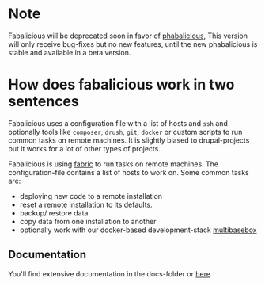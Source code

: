 # Note

Fabalicious will be deprecated soon in favor of [phabalicious](https://github.com/factorial-io/phabalicious), This version will only receive bug-fixes but no new features, until the new phabalicious is stable and available in a beta version.

# How does fabalicious work in two sentences

Fabalicious uses a configuration file with a list of hosts and `ssh` and optionally tools like `composer`, `drush`, `git`, `docker` or custom scripts to run common tasks on remote machines. It is slightly biased to drupal-projects but it works for a lot of other types of projects.

Fabalicious is using [fabric](http://www.fabfile.org) to run tasks on remote machines. The configuration-file contains a list of hosts to work on. Some common tasks are:

 * deploying new code to a remote installation
 * reset a remote installation to its defaults.
 * backup/ restore data
 * copy data from one installation to another
 * optionally work with our docker-based development-stack [multibasebox](https://github.com/factorial-io/multibasebox)

## Documentation

You'll find extensive documentation in the docs-folder or [here](http://factorial-io.github.io/fabalicious/)
